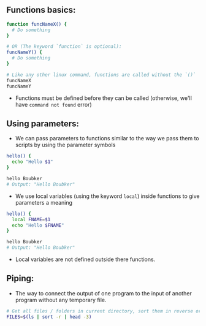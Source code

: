 ## Functions basics:
```bash
function funcNameX() {
  # Do something
}

# OR (The keyword `function` is optional):
funcNameY() {
  # Do something
}

# Like any other linux command, functions are called without the `()`
funcNameX
funcNameY
```
* Functions must be defined before they can be called (otherwise, we'll have `command not found` error)

## Using parameters:
* We can pass parameters to functions similar to the way we pass them to scripts by using the parameter symbols
```bash
hello() {
  echo "Hello $1"
}

hello Boubker
# Output: "Hello Boubker"
```
* We use local variables (using the keyword `local`) inside functions to give parameters a meaning
```bash
hello() {
  local FNAME=$1
  echo "Hello $FNAME"
}

hello Boubker
# Output: "Hello Boubker"
```
* Local variables are not defined outside there functions.

## Piping:
* The way to connect the output of one program to the input of another program without any temporary file.
```bash
# Get all files / folders in current directory, sort them in reverse order and return the first 3 results
FILES=$(ls | sort -r | head -3)
```
